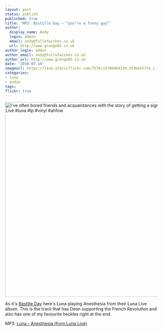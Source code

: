 ```yaml
---
layout: post
status: publish
published: true
title: 'MP3: Bastille Day – “you’re a funny guy”'
author:
  display_name: Andy
  login: admin
  email: andy@fullofwishes.co.uk
  url: http://www.grange85.co.uk
author_login: admin
author_email: andy@fullofwishes.co.uk
author_url: http://www.grange85.co.uk
date: '2010-07-14'
imageurl: https://live.staticflickr.com/7576/15706864139_3f3b43573a_z.jpg
categories:
- luna
- audio
tags:
flickr: true
---
```

<div class="col-md-6 pull-right"><a data-flickr-embed="true"  href="https://www.flickr.com/photos/grange85/15706864139/" title="I&#x27;ve often bored friends and acquaintances with the story of getting a signed copy of Luna Live #luna #lp #vinyl #ahfow"><img src="https://live.staticflickr.com/7576/15706864139_3f3b43573a_z.jpg" width="640" height="640" alt="I&#x27;ve often bored friends and acquaintances with the story of getting a signed copy of Luna Live #luna #lp #vinyl #ahfow"></a></div>

As it's [Bastille Day](http://en.wikipedia.org/wiki/Bastille_Day) here's Luna playing Anesthesia from their Luna Live album. This is the track that has Dean supporting the French Revolution and also has one of my favourite heckles right at the end.

MP3: [Luna - Anesthesia (from Luna Live)](http://www.box.net/shared/29zih5rhk3)
